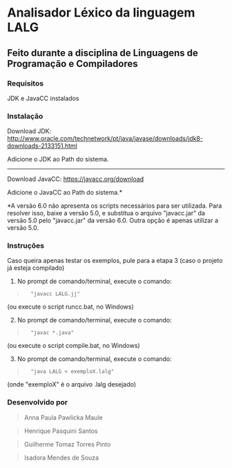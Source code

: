 # Analisador Léxico da linguagem LALG
## Feito durante a disciplina de Linguagens de Programação e Compiladores
### Requisitos


JDK e JavaCC instalados


### Instalação 

Download JDK: http://www.oracle.com/technetwork/pt/java/javase/downloads/jdk8-downloads-2133151.html 

Adicione o JDK ao Path do sistema.

----------------------------------------------------

Download JavaCC: https://javacc.org/download

Adicione o JavaCC ao Path do sistema.*

*A versão 6.0 não apresenta os scripts necessários para ser utilizada.
Para resolver isso, baixe a versão 5.0, e substitua o arquivo "javacc.jar" da versão 5.0 pelo "javacc.jar" da versão 6.0. Outra opção é apenas utilizar a versão 5.0.
 
### Instruções

Caso queira apenas testar os exemplos, pule para a etapa 3 (caso o projeto já esteja compilado)

1. No prompt de comando/terminal, execute o comando: 
>		"javacc LALG.jj"
   (ou execute o script runcc.bat, no Windows)
	
2. No prompt de comando/terminal, execute o comando: 
>		"javac *.java"
   (ou execute o script compile.bat, no Windows)
   
3. No prompt de comando/terminal, execute o comando:
>		"java LALG < exemploX.lalg"
   (onde "exemploX" é o arquivo .lalg desejado)

### Desenvolvido por 

>Anna Paula Pawlicka Maule  

>Henrique Pasquini Santos

>Guilherme Tomaz Torres Pinto

>Isadora Mendes de Souza